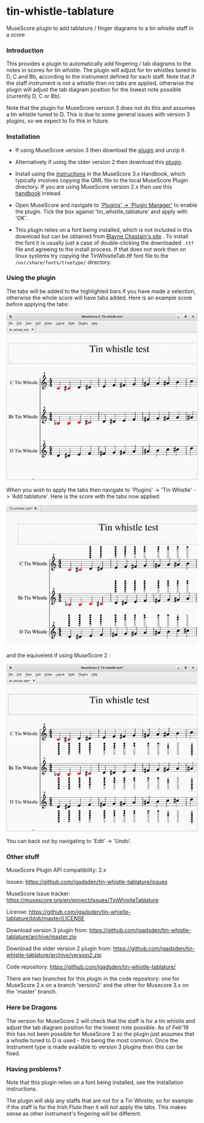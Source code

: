 # tin-whistle-tablature
MuseScore plugin to add tablature / finger diagrams to a tin whistle staff in a score

### Introduction
This provides a plugin to automatically add fingering / tab diagrams to the
notes in scores for tin whistle. The plugin will adjust for tin whistles tuned
to D, C and Bb, according to the instrument defined for each staff. Note that
if the staff instrument is not a whistle then no tabs are applied, otherwise the
plugin will adjust the tab diagram position for the lowest note possible
(currently D, C or Bb).

Note that the plugin for MuseScore version 3 does not do this and assumes a tin
whistle tuned to D. This is due to some general issues with version 3 plugins,
so we expect to fix this in future.

### Installation
* If using MuseScore version 3 then download the
[plugin](https://github.com/jgadsden/tin-whistle-tablature/archive/master.zip) and unzip it.

* Alternatively if using the older version 2 then download this
[plugin](https://github.com/jgadsden/tin-whistle-tablature/archive/version2.zip).

* Install using the [instructions](https://musescore.org/en/handbook/3/plugins#installation)
in the MuseScore 3.x Handbook, which typically involves copying the QML file to
the local MuseScore Plugin directory. If you are using MuseScore version 2.x
then use this [handbook](https://musescore.org/en/handbook/plugins#installation) instead.

* Open MuseScore and navigate to
['Plugins' -> 'Plugin Manager'](https://musescore.org/en/handbook/3/plugins#enable-disable-plugins)
to enable the plugin. Tick the box against 'tin\_whistle\_tablature' and apply
with 'OK'.

* This plugin relies on a font being installed, which is not included in this
download but can be obtained from
[Blayne Chastain's site](https://www.blaynechastain.com/wp-content/uploads/TinWhistleTab.zip) .
To install the font it is usually just a case of double-clicking the downloaded
`.ttf` file and agreeing to the install process. If that does not work then on
linux systems try copying the TinWhistleTab.ttf font file to the
`/usr/share/fonts/truetype/` directory.

### Using the plugin
The tabs will be added to the highlighted bars if you have made a selection,
otherwise the whole score will have tabs added. Here is an example score before
applying the tabs:

![Diagram of tin whistle score before applying tabs](images/whistle-tabs-before.png  "Tin Whistle score without tabs")

When you wish to apply the tabs then navigate to 'Plugins' -> 'Tin Whistle' ->
'Add tablature'. Here is the score with the tabs now applied:

![Diagram of tin whistle tabs applied to the score version 3](images/whistle-tabs-after-v3.png  "Tin Whistle tabs applied version 3")

and the equivelent if using MuseScore 2 :

![Diagram of tin whistle tabs applied to the score version 2](images/whistle-tabs-after.png  "Tin Whistle tabs applied version 2")

You can back out by navigating to 'Edit' -> 'Undo'.

### Other stuff
MuseScore Plugin API compatibility: 2.x

Issues: https://github.com/jgadsden/tin-whistle-tablature/issues

MuseScore issue tracker: https://musescore.org/en/project/issues/TinWhistleTablature

License: https://github.com/jgadsden/tin-whistle-tablature/blob/master/LICENSE

Download version 3 plugin from:
https://github.com/jgadsden/tin-whistle-tablature/archive/master.zip

Download the older version 2 plugin from:
https://github.com/jgadsden/tin-whistle-tablature/archive/version2.zip

Code repository: https://github.com/jgadsden/tin-whistle-tablature/

There are two branches for this plugin in the code repository: one for
MuseScore 2.x on a branch 'version2' and the other for Musecore 3.x on the
'master' branch.


### Here be Dragons
The version for MuseScore 2 will check that the staff is for a tin whistle and
adjust the tab diagram position for the lowest note possible. As of Feb'19 this
has not been possible for MuseScore 3 so the plugin just assumes that a whistle
tuned to D is used - this being the most common. Once the Instrument type is
made available to version 3 plugins then this can be fixed.

### Having problems?
Note that this plugin relies on a font being installed, see the Installation
instructions.

The plugin will skip any staffs that are not for a Tin Whistle, so for example
if the staff is for the Irish Flute then it will not apply the tabs. This makes
sense as other instrument's fingering will be different.

